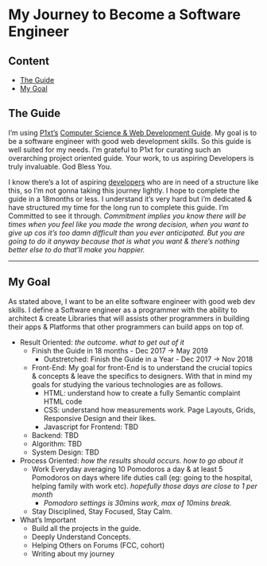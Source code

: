 # My Journey to Become a Software Engineer

## Content
* [The Guide](#the-guide)
* [My Goal](#my-goal)

## The Guide
I’m using [P1xt’s](https://github.com/P1xt) [Computer Science & Web Development Guide](https://github.com/P1xt/p1xt-guides#computer-science-and-web-development---comprehensive). My goal is to be a software engineer with good web development skills. So this guide is well suited for my needs. I’m grateful to P1xt for curating such an overarching project oriented guide. Your work, to us aspiring Developers is truly invaluable. God Bless You.

I know there’s a lot of aspiring [developers](https://forum.freecodecamp.org/t/computer-deprecated-guide-web-development-with-computer-science-foundations-comprehensive-path/64516) who are in need of a structure like this, so I’m not gonna taking this journey lightly. I hope to complete the guide in a 18months or less. I understand it’s very hard but i’m dedicated & have structured my time for the long run to complete this guide. I’m Committed to see it through.
*Commitment implies you know there will be times when you feel like you made the wrong decision, when you want to give up cos it’s too damn difficult than you ever anticipated. But you are going to do it anyway because that is what you want & there’s nothing better else to do that’ll make you happier.*

***

## My Goal
As stated above, I want to be an elite software engineer with good web dev skills. I define a Software engineer as a programmer with the ability to architect & create Libraries that will assists other programmers in building their apps & Platforms that other programmers can build apps on top of.
* Result Oriented: *the outcome. what to get out of it*
    * Finish the Guide in 18 months - Dec 2017 -> May 2019
        * Outstretched: Finish the Guide in a Year - Dec 2017 -> Nov 2018
    * Front-End: My goal for front-End is to understand the crucial topics & concepts & leave the specifics to designers. With that in mind my goals for studying the various technologies are as follows.
        * HTML: understand how to create a fully Semantic complaint HTML code
        * CSS: understand how measurements work. Page Layouts, Grids, Responsive Design and their likes.
        * Javascript for Frontend: TBD
    * Backend: TBD
    * Algorithm: TBD
    * System Design: TBD
* Process Oriented: *how the results should occurs. how to go about it*
    * Work Everyday averaging 10 Pomodoros a day & at least 5 Pomodoros on days where life duties call (eg: going to the hospital, helping family with work etc). *hopefully those days are close to 1 per month*
        * *Pomodoro settings is 30mins work, max of 10mins break.*
    * Stay Disciplined, Stay Focused, Stay Calm.
* What’s Important
    * Build all the projects in the guide.
    * Deeply Understand Concepts.
    * Helping Others on Forums (FCC, cohort)
    * Writing about my journey
